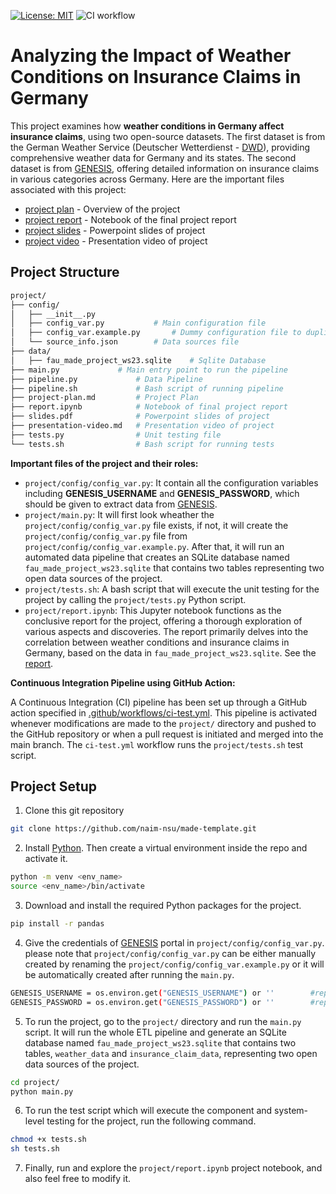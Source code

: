 [![License: MIT](https://img.shields.io/badge/License-MIT-blue.svg)](https://opensource.org/licenses/MIT)
![CI workflow](https://github.com/naim-nsu/made-template/actions/workflows/ci-test.yml/badge.svg)

# Analyzing the Impact of Weather Conditions on Insurance Claims in Germany

This project examines how **weather conditions in Germany affect insurance claims**, using two open-source datasets. The first dataset is from the German Weather Service (Deutscher Wetterdienst - [DWD](https://opendata.dwd.de/)), providing comprehensive weather data for Germany and its states. The second dataset is from [GENESIS](https://www-genesis.destatis.de/genesis/online/data?operation=sprachwechsel&language=en), offering detailed information on insurance claims in various categories across Germany. Here are the important files associated with this project:

- [project plan](/project/project-plan.md) - Overview of the project
- [project report](/project/report.ipynb) - Notebook of the final project report
- [project slides](/project/slides.pdf) - Powerpoint slides of project
- [project video](/project/presentation-video.md) - Presentation video of project

## Project Structure

```bash
project/
├── config/
│   ├── __init__.py
│   ├── config_var.py			# Main configuration file
│   ├── config_var.example.py		# Dummy configuration file to duplicate
│   └── source_info.json		# Data sources file
├── data/
│   ├── fau_made_project_ws23.sqlite	# Sqlite Database
├── main.py				# Main entry point to run the pipeline
├── pipeline.py				# Data Pipeline
├── pipeline.sh				# Bash script of running pipeline
├── project-plan.md			# Project Plan
├── report.ipynb			# Notebook of final project report
├── slides.pdf              # Powerpoint slides of project
├── presentation-video.md   # Presentation video of project
├── tests.py				# Unit testing file
└── tests.sh				# Bash script for running tests
```

**Important files of the project and their roles:**

- `project/config/config_var.py`: It contain all the configuration variables including **GENESIS_USERNAME** and **GENESIS_PASSWORD**, which should be given to extract data from [GENESIS](https://www-genesis.destatis.de/genesis/online/data?operation=sprachwechsel&language=en).
- `project/main.py`: It will first look wheather the `project/config/config_var.py` file exists, if not, it will create the `project/config/config_var.py` file from `project/config/config_var.example.py`. After that, it will run an automated data pipeline that creates an SQLite database named `fau_made_project_ws23.sqlite` that contains two tables representing two open data sources of the project.
- `project/tests.sh`: A bash script that will execute the unit testing for the project by calling the `project/tests.py` Python script.
- `project/report.ipynb`: This Jupyter notebook functions as the conclusive report for the project, offering a thorough exploration of various aspects and discoveries. The report primarily delves into the correlation between weather conditions and insurance claims in Germany, based on the data in `fau_made_project_ws23.sqlite`. See the [report](project/report.ipynb).

**Continuous Integration Pipeline using GitHub Action:** <br>

A Continuous Integration (CI) pipeline has been set up through a GitHub action specified in [.github/workflows/ci-test.yml](.github/workflows/ci-test.yml). This pipeline is activated whenever modifications are made to the `project/` directory and pushed to the GitHub repository or when a pull request is initiated and merged into the main branch. The `ci-test.yml` workflow runs the `project/tests.sh` test script.

## Project Setup

1. Clone this git repository

```bash
git clone https://github.com/naim-nsu/made-template.git
```

2. Install [Python](https://www.python.org/). Then create a virtual environment inside the repo and activate it.

```bash
python -m venv <env_name>
source <env_name>/bin/activate
```

3. Download and install the required Python packages for the project.

```bash
pip install -r pandas
```

4. Give the credentials of [GENESIS](https://www-genesis.destatis.de/genesis/online/data?operation=sprachwechsel&language=en) portal in `project/config/config_var.py`. please note that `project/config/config_var.py` can be either manually created by renaming the `project/config/config_var.example.py` or it will be automatically created after running the `main.py`.

```bash
GENESIS_USERNAME = os.environ.get("GENESIS_USERNAME") or ''        #replace '' with your genesis username
GENESIS_PASSWORD = os.environ.get("GENESIS_PASSWORD") or ''        #replace '' with your genesis password
```

5. To run the project, go to the `project/` directory and run the `main.py` script. It will run the whole ETL pipeline and generate an SQLite database named `fau_made_project_ws23.sqlite` that contains two tables, `weather_data` and `insurance_claim_data`, representing two open data sources of the project.

```bash
cd project/
python main.py
```

6. To run the test script which will execute the component and system-level testing for the project, run the following command.

```bash
chmod +x tests.sh
sh tests.sh
```

7. Finally, run and explore the `project/report.ipynb` project notebook, and also feel free to modify it.
